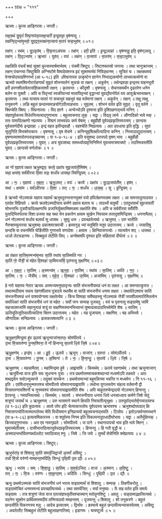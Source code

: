 +++
title = "१११"

+++


ऋभवः। कुत्स आङ्गिरसः। जगती।

तक्ष॒न्रथं॑ सु॒वृतं॑ विद्म॒नाप॑स॒स्तक्ष॒न्हरी॑ इन्द्र॒वाहा॒ वृष॑ण्वसू ।  
तक्ष॑न्पि॒तृभ्या॑मृ॒भवो॒ युव॒द्वय॒स्तक्ष॑न्व॒त्साय॑ मा॒तरं॑ सचा॒भुव॑म् ॥ ०१॥

तक्ष॑न् । रथ॑म् । सु॒ऽवृत॑म् । वि॒द्म॒नाऽअ॑पसः । तक्ष॑न् । हरी॒ इति॑ । इ॒न्द्र॒ऽवाहा॑ । वृष॑ण्वसू॒ इति॒ वृष॑ण्ऽवसू ।  
तक्ष॑न् । पि॒तृऽभ्या॑म् । ऋ॒भवः॑ । युव॑त् । वयः॑ । तक्ष॑न् । व॒त्साय॑ । मा॒तर॑म् । स॒चा॒ऽभुव॑म् ॥

तक्षन्निति पंचर्चं षष्ठं सूक्तं कुत्सस्यार्षमार्भवम् । पंचमी त्रिष्टुप् । रिष्टाश्चतस्रो जगत्यः । तथा चानुक्रान्तम् । तक्षन् पंचान्त्या त्रिष्टुबिति अग्निष्टोमे वैश्वदेवशस्त्र इदं सूक्तमार्भवं निविद्थानम् । सूत्रितं च । तक्षन्रथमयं वेनश्चोदयत्प्रश्निगर्भा (आ ५-१८) इति ॥विद्मनापस उत्कृष्टेन ज्ञानेन निप्पाद्यकर्माणो लाभवत्कर्माणो वा ऋभवो रथमश्विनोरारोहणार्थं सुवृतं शोभनवर्तनं सुचक्रं वा तक्षन् । अकुर्वन् । तथेन्द्रवाहा इन्द्रस्य वाहनभूतौ हरी हरणशीलावेतत्संज्ञिकावश्वौ तक्षन् । कृतवन्तः । कीदृशौ । वृषण्वसू । सेचनसमर्थेन दृढतरेण धनेन बलेन वा युक्तौ । अपि च पितृभ्यां स्वकीयाभ्यां मातापितृभ्यां वृद्धाभ्यां युवद्यौवनोपेतं वय आयुर्ऋभवस्तक्षन् । कृतवन्तः । तथा वत्साय मातरं गां सचाभुवं सहभुवं सह वर्तमानां तक्षन् । अकुर्वन् । तक्षन् ॥ तक्षू त्वक्षू तनूकरणे । लङि बहुलं छन्दस्यमाङ्योगेऽपीत्यडभावः । सुवृतम् । शोभनं वर्तत इति सुवृत् । वृतु वर्तने । क्विप्चेति क्विप् । विद्मनापसः । विद ज्ञाने । अन्येभ्योऽपि दृश्यन्त इति दृशिग्रहणाद्भावे मनिन् । संज्ञापूर्वकस्य विधेरनित्यत्वाद्गुणाभावः । बहुलवचनाद लुक् । यद्वा । विद्लृ लाभे । औणादिको भावे मक् । ततः पामादिलक्षणो नप्रत्ययः । विद्मनं लाभवदपः कर्म येषाम् । बहुव्रीहौ पूर्वपदप्रकृतिस्वरत्वम् । छान्दसः पूर्वसवर्णदीर्घः इन्द्रवाहा । इन्द्रं वहत इतीन्द्रवाहौ । वहश्चेति ण्विप्रत्ययः । अत उपधाया इति वृद्धिः । सुपां सुलुगिति विभक्तेराकारः । वृषण्वसू । वृष सेचने । कनिन्युवृषितक्षीत्यादिना कनिन् । नित्त्वादाद्युदात्तत्वम् । वृषण्वस्वश्वयोरुपसङ्ख्यानम् । पा १-४-१८-४ । इति वसुशब्द उत्तरपदे वृषण् भावः । बहुव्रीहौ पूर्वपदप्रकृतिस्वरत्वम् । युवत् । अत्र युवञ्शब्दः सामर्थ्यात्प्रवृत्तिनिमित्तं युवत्वमात्रमाचष्टे । तदस्मिन्नस्तीति युवत् । छान्दसो वर्णलोकः ॥ १ ॥

ऋभवः। कुत्स आङ्गिरसः। जगती।

आ नो॑ य॒ज्ञाय॑ तक्षत ऋभु॒मद्वयः॒ क्रत्वे॒ दक्षा॑य सुप्र॒जाव॑ती॒मिष॑म् ।  
यथा॒ क्षया॑म॒ सर्व॑वीरया वि॒शा तन्नः॒ शर्धा॑य धासथा॒ स्वि॑न्द्रि॒यम् ॥ ०२॥

आ । नः॒ । य॒ज्ञाय॑ । त॒क्ष॒त॒ । ऋ॒भु॒ऽमत् । वयः॑ । क्रत्वे॑ । दक्षा॑य । सु॒ऽप्र॒जाव॑तीम् । इष॑म् ।  
यथा॑ । क्षया॑म । सर्व॑ऽवीरया । वि॒शा । तत् । नः॒ । शर्धा॑य । धा॒स॒थ॒ । सु । इ॒न्द्रि॒यम् ॥

हे ऋभवो नोऽस्माकं यज्ञाय यज्ञार्थं ऋभुमदुरुभासनयुक्तं वयो हविर्लक्षणमन्नमा तक्षत । आ समन्तादुत्पादयत । एतदेव विव्रियते । क्रत्वे क्रतवेऽस्मदीयाय कर्मणे दक्षाय बलाय च । तादर्थ्ये चतुर्थी । एतदुभयार्थं सुप्रजावतीं शोभनाभिः पुत्रपौत्रादिलक्षणाभिः प्रजाभिर्युक्तामिषमन्नमा तक्षतेति शेषः । अपि च सर्ववीरया सर्वैर्वीरैः पुतादिभिरुपेतया विशा प्रजया सह यथा येन प्रकारेण क्षयाम सुखेन निवसाम तत्तादृशमिन्द्रियम् । धननामैतत् । धनं नोऽस्मभ्यं शर्धाय बलार्थं सु धासथ । सुष्ठु धत्त । प्रयच्छतेत्यर्थः ॥ ऋभुमत् । उरु भातीति नैरुक्तव्युत्पत्त्या ऋभुशब्दः प्रकाशमात्रवाची । ह्रस्वनुड् भ्यां मतुबिति मतुप उदात्तत्वम् । क्रत्वे । जसादिषु छन्दसि वा वचनमिति घेर्ङितीति गुणाभावे यणादेशः । क्षयाम । क्षिनिवासगत्योः । व्यत्ययेन शप् । धासथा । धाञो लेट्यडागमः । सिब्बहुलं लेटीति सिप् । अन्येषामपि दृश्यत इति संहितायां दीर्घत्वं ॥ २ ॥

ऋभवः। कुत्स आङ्गिरसः। जगती।

आ त॑क्षत सा॒तिम॒स्मभ्य॑मृभवः सा॒तिं रथा॑य सा॒तिमर्व॑ते नरः ।  
सा॒तिं नो॒ जैत्रीं॒ सं म॑हेत वि॒श्वहा॑ जा॒मिमजा॑मिं॒ पृत॑नासु स॒क्षणि॑म् ॥ ०३॥

आ । त॒क्ष॒त॒ । सा॒तिम् । अ॒स्मभ्य॑म् । ऋ॒भ॒वः॒ । सा॒तिम् । रथा॑य । सा॒तिम् । अर्व॑ते । न॒रः॒ ।  
सा॒तिम् । नः॒ । जैत्री॑म् । सम् । म॒हे॒त॒ । वि॒श्वहा॑ । जा॒मिम् । अजा॑मिम् । पृत॑नासु । स॒क्षणि॑म् ॥

हे नरो यज्ञस्य नेतार ऋभवः अस्मभ्यमनुष्ठातृभ्यः सातिं संभजनीयमन्नं धनं वा तक्षत । आ समन्तात्कुरुत । तथास्मदीयाय रथाय रंहणशीलाय पुत्रादये रथायैव वा सातिं संभजनीयं धनमा तक्षत । तथार्वतेऽश्वाय सातिं संभजनीयमन्नं धनं वाश्वयोग्यमा तक्षतेत्येव । किंच विश्वहा सर्वेष्वहस्सु नोऽस्माकं जैत्रीं जयशीलामपरिमितत्वेन सर्वाधिकां सातिं संभजनीयं धनं सं महेत । सर्वो जनः सम्यक् पूजयतु । वयं च पृतनासु सङ्ग्रामेषु जामिं सहजातमजामिं सहानुत्पन्नं शत्रुं वा सक्षणिमस्मानभिभवन्तं युष्मत्प्रसादादभिभवेमेति शेषः ॥ सातिम् । ऊतियूतिजूतिसातीत्यादिना क्तिन उदात्तत्वम् । महेत । मह पूजायाम् । सक्षणिम् । षह अभिभवे । औणादिकः सनिप्रत्ययः । ढत्वकत्वषत्वानि ॥ ३ ॥

ऋभवः। कुत्स आङ्गिरसः। जगती।

ऋ॒भु॒क्षण॒मिन्द्र॒मा हु॑व ऊ॒तय॑ ऋ॒भून्वाजा॑न्म॒रुतः॒ सोम॑पीतये ।  
उ॒भा मि॒त्रावरु॑णा नू॒नम॒श्विना॒ ते नो॑ हिन्वन्तु सा॒तये॑ धि॒ये जि॒षे ॥ ०४॥

ऋ॒भु॒क्षण॑म् । इन्द्र॑म् । आ । हु॒वे॒ । ऊ॒तये॑ । ऋ॒भून् । वाजा॑न् । म॒रुतः॑ । सोम॑ऽपीतये ।  
उ॒भा । मि॒त्रावरु॑णा । नू॒नम् । अ॒श्विना॑ । ते । नः॒ । हि॒न्व॒न्तु॒ । सा॒तये॑ । धि॒ये । जि॒षे ॥

ऋभुक्षणम् । महन्नामैतत् । महांमिन्द्रमा हुवे । आह्वयामि । किमर्थम् । ऊतये रक्षणार्थम् । तथा ऋभून्वाजान् । ऋभुर्विभ्वा वाज इति त्रयः सुधन्वनः पुत्राः । तत्र प्रथमोत्तमवाचकशब्दाभ्यां मध्यमोऽपि लक्ष्यते । अतः शब्दद्वयेन त्रयोऽप्युच्यन्ते । तदुक्तं यास्केन । प्रथमोत्तमाभ्यां बहुवन्निगमा भवन्ति न मध्यमेन । नि ११-१६ । इति । एवंविधानृभून्मरुतश्च सोमपीतये सोमपानायाह्वयामि । तथोभा युगलरूपेण संहत्य वर्तमानौ द्वौ मित्रावरुणावश्विनौ च नूनमवश्यं सोमपानायाह्वयामीति शेषः । अपि चाहूताश्चेन्द्रादयो नोऽस्मान् हिन्वन्तु । प्रेरयन्तु । गमयन्त्वित्यर्थः । किमर्थम् । सातये । संभजनीयाय धनाय धिये धनसाध्याय कर्मणे जिषे जेतुं शत्रूणां जयार्थं च ॥ ऋभुक्षणम् । उरु भासमाने स्थाने क्षियति निवसतीत्यृभुक्षाः । उरुपूर्वाद्भातेर्मृगय्वादयश्च (उ १-३८) इति कुप्रत्ययः । आतो लोप इटि चेत्याकारलोपः पूर्वपदस्य ऋभावश्च । ऋभुशब्दोपपदात् क्षि निवासगत्योरित्यस्मात्पतेस्थ चेति विधीयमान इनिप्रत्ययो बहुलवचनाद्भवति । टिलोपः । इतोऽत्सर्वनामस्थाने (पा ७-१-८६) इत्यत्वमिकारस्य । वा षपूर्वस्य निगम इति विकल्पनादुपधादीर्घाभावः । यद्वा । अर्तेर्भुक्षिनक् । कित्त्वाद्गुणाभावः । अत एव नावगृह्यते । सोमपीतये । पा पाने । स्थागापापचो भाव इति भावे क्तिन् । घुमास्थेतीत्वम् । दासीभारादित्वात्पूर्वपदप्रकृतिस्वरत्वम् । हिन्वन्तु । हि गतौ वृद्धौ च । अस्मादन्तर्भावितण्यर्थाल्लोट स्वादित्वात् श्नुः । जिषे । जि जये । तुमर्थे सेसेनिति क्सेप्रत्ययः ॥ ४ ॥

ऋभवः। कुत्स आङ्गिरसः। त्रिष्टुप्।

ऋ॒भुर्भरा॑य॒ सं शि॑शातु सा॒तिं स॑मर्य॒जिद्वाजो॑ अ॒स्माँ अ॑विष्टु ।  
तन्नो॑ मि॒त्रो वरु॑णो मामहन्ता॒मदि॑तिः॒ सिन्धुः॑ पृथि॒वी उ॒त द्यौः ॥ ०५॥

ऋ॒भुः । भरा॑य । सम् । शि॒शा॒तु॒ । सा॒तिम् । स॒म॒र्य॒ऽजित् । वाजः॑ । अ॒स्मान् । अ॒वि॒ष्टु॒ ।  
तत् । नः॒ । मि॒त्रः । वरु॑णः । म॒म॒ह॒न्ता॒म् । अदि॑तिः । सिन्धुः॑ । पृ॒थि॒वी । उ॒त । द्यौः ॥

ऋभुः प्रथमोऽस्माकं सातिं संभजनीयं धनं भराय सङ्ग्रामार्थं सं शिशातु । सम्यक् । तिक्ष्णीकरोतु । सङ्ग्रामोचितं धनमस्मभ्यं प्रयच्छत्वित्यर्थः । तथा समर्यजित् । मर्या मनुष्याः । तैः सह वर्तत इति समर्यः सङ्ग्रामः । तत्र शत्रूणां जेता वाज एतत्संज्ञस्तृतीयश्चास्मान् स्तोतॄनविष्टु । अवतु । सङ्ग्रामाद्रक्षत्वित्यर्थः । यदनेन सूक्तेन प्रार्थितमस्मदीयं तन्मित्रादयो ममहन्ताम् । पूजयन्तु ॥ शिशातु । शो तनूकरणे । बहुलं छन्दसीति विकरणस्य श्लुः । आदेच इत्यात्वम् । द्विर्भावः । ह्रस्वत्वे बहुलं छन्दसीत्यभ्यासस्येत्वम् । अविष्टु । अवतेर्लोट सिब्बहुलं लेटीति बहुलग्रहणात्सिप् । इडागमः । षत्वष्टुत्वे ॥ ५ ॥